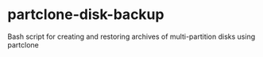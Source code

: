 # partclone-disk-backup
Bash script for creating and restoring archives of multi-partition disks using partclone
